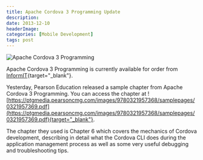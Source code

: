 ```yaml
---
title: Apache Cordova 3 Programming Update
description: 
date: 2013-12-10
headerImage: 
categories: [Mobile Development]
tags: post
---
```


![Apache Cordova 3 Programming](/images/covers/acp-cover-160.png)

Apache Cordova 3 Programming is currently available for order from [InformIT](https://www.informit.com/store/apache-cordova-3-programming-9780321957368){target="_blank"}.

Yesterday, Pearson Education released a sample chapter from Apache Cordova 3 Programming. You can access the chapter at ![https://ptgmedia.pearsoncmg.com/images/9780321957368/samplepages/0321957369.pdf](https://ptgmedia.pearsoncmg.com/images/9780321957368/samplepages/0321957369.pdf){target="_blank"}.

The chapter they used is Chapter 6 which covers the mechanics of Cordova development, describing in detail what the Cordova CLI does during the application management process as well as some very useful debugging and troubleshooting tips.